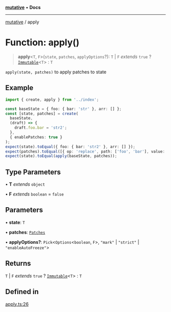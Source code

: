 [**mutative**](../README.md) • **Docs**

***

[mutative](../README.md) / apply

# Function: apply()

> **apply**\<`T`, `F`\>(`state`, `patches`, `applyOptions`?): `T` \| `F` *extends* `true` ? [`Immutable`](../type-aliases/Immutable.md)\<`T`\> : `T`

`apply(state, patches)` to apply patches to state

## Example

```ts
import { create, apply } from '../index';

const baseState = { foo: { bar: 'str' }, arr: [] };
const [state, patches] = create(
  baseState,
  (draft) => {
    draft.foo.bar = 'str2';
  },
  { enablePatches: true }
);
expect(state).toEqual({ foo: { bar: 'str2' }, arr: [] });
expect(patches).toEqual([{ op: 'replace', path: ['foo', 'bar'], value: 'str2' }]);
expect(state).toEqual(apply(baseState, patches));
```

## Type Parameters

• **T** *extends* `object`

• **F** *extends* `boolean` = `false`

## Parameters

• **state**: `T`

• **patches**: [`Patches`](../type-aliases/Patches.md)

• **applyOptions?**: `Pick`\<`Options`\<`boolean`, `F`\>, `"mark"` \| `"strict"` \| `"enableAutoFreeze"`\>

## Returns

`T` \| `F` *extends* `true` ? [`Immutable`](../type-aliases/Immutable.md)\<`T`\> : `T`

## Defined in

[apply.ts:26](https://github.com/unadlib/mutative/blob/4e5a64df3bd670123a9179420fc5820dbbf11915/src/apply.ts#L26)

